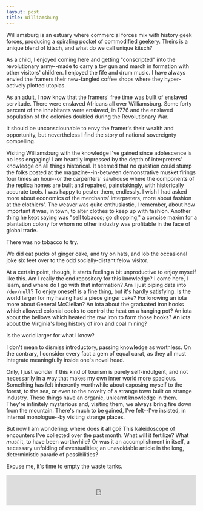 ```yaml
---
layout: post
title: Williamsburg
---
```


Williamsburg is an estuary where commercial forces mix with history geek forces, producing a spiraling pocket of commodified geekery. Theirs is a unique blend of kitsch, and what do we call unique kitsch?

As a child, I enjoyed coming here and getting "conscripted" into the revolutionary army--made to carry a toy gun and march in formation with other visitors' children. I enjoyed the fife and drum music. I have always envied the framers their new-fangled coffee shops where they hyper-actively plotted utopias.

As an adult, I now know that the framers' free time was built of enslaved servitude. There were enslaved Africans all over Williamsburg. Some forty percent of the inhabitants were enslaved, in 1776 and the enslaved population of the colonies doubled during the Revolutionary War.

It should be unconsciounable to envy the framer's their wealth and opportunity, but nevertheless I find the story of national sovereignty compelling.

Visiting Williamsburg with the knowledge I've gained since adolescence is no less engaging! I am heartily impressed by the depth of interpreters' knowledge on all things historical. It seemed that no question could stump the folks posted at the magazine--in-between demonstrative musket firings four times an hour--or the carpenters' sawhouse where the components of the replica homes are built and repaired, painstakingly, with historically accurate tools. I was happy to pester them, endlessly. I wish I had asked more about economics of the merchants' interpreters, more about fashion at the clothiers'. The weaver was quite enthusiastic, I remember, about how important it was, in town, to alter clothes to keep up with fashion.  Another thing he kept saying was "sell tobacco; go shopping," a concise maxim for a plantation colony for whom no other industry was profitable in the face of global trade.

There was no tobacco to try.

We did eat pucks of ginger cake, and try on hats, and lob the occasional joke six feet over to the odd socially-distant felow visitor.

At a certain point, though, it starts feeling a bit unproductive to enjoy myself like this. Am I really the end repository for this knowledge? I come here, I learn, and where do I go with that information? Am I just piping data into `/dev/null`? To enjoy oneself is a fine thing, but it's hardly satisfying. Is the world larger for my having had a piece ginger cake? For knowing an iota more about General McClellan? An iota about the graduated iron hooks which allowed colonial cooks to control the heat on a hanging pot? An iota about the bellows which heated the raw iron to form those hooks? An iota about the Virginia's long history of iron and coal mining?

Is the world larger for what I know?

I don't mean to dismiss introductory, passing knowledge as worthless. On the contrary, I consider every fact a gem of equal carat, as they all must integrate meaningfully inside one's novel head.

Only, I just wonder if this kind of tourism is purely self-indulgent, and not necessarily in a way that makes my own inner world more spacious. Something has felt inherently worthwhile about exposing myself to the forest, to the sea, or even to the novelty of a strange town built on strange industry. These things have an organic, unlearnt knowledge in them. They're infinitely mysterious and, visiting them, we always bring fire down from the mountain. There's much to be gained, I've felt--I've insisted, in internal monologue--by visiting strange places.

But now I am wondering: where does it all go? This kaleidoscope of encounters I've collected over the past month. What will it fertilize? What *must* it, to have been worthwhile? Or was it an accomplishment in itself, a necessary unfolding of eventualities; an unavoidable article in the long, deterministic parade of possibilities?

Excuse me, it's time to empty the waste tanks.

<iframe src="https://open.spotify.com/embed/track/0rUp2YnMdwkyt8Rt8XDELL" width="500" height="80" frameborder="0" allowtransparency="true" allow="encrypted-media"></iframe>
